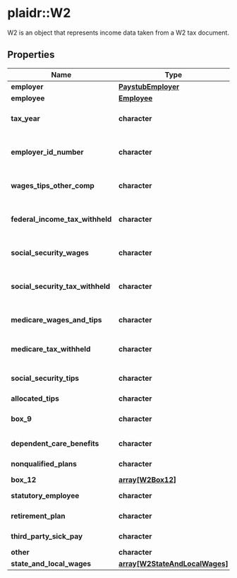 # plaidr::W2

W2 is an object that represents income data taken from a W2 tax document.

## Properties
Name | Type | Description | Notes
------------ | ------------- | ------------- | -------------
**employer** | [**PaystubEmployer**](PaystubEmployer.md) |  | [optional] 
**employee** | [**Employee**](Employee.md) |  | [optional] 
**tax_year** | **character** | The tax year of the W2 document. | [optional] 
**employer_id_number** | **character** | An employee identification number or EIN. | [optional] 
**wages_tips_other_comp** | **character** | Wages from tips and other compensation. | [optional] 
**federal_income_tax_withheld** | **character** | Federal income tax withheld for the tax year. | [optional] 
**social_security_wages** | **character** | Wages from social security. | [optional] 
**social_security_tax_withheld** | **character** | Social security tax withheld for the tax year. | [optional] 
**medicare_wages_and_tips** | **character** | Wages and tips from medicare. | [optional] 
**medicare_tax_withheld** | **character** | Medicare tax withheld for the tax year. | [optional] 
**social_security_tips** | **character** | Tips from social security. | [optional] 
**allocated_tips** | **character** | Allocated tips. | [optional] 
**box_9** | **character** | Contents from box 9 on the W2. | [optional] 
**dependent_care_benefits** | **character** | Dependent care benefits. | [optional] 
**nonqualified_plans** | **character** | Nonqualified plans. | [optional] 
**box_12** | [**array[W2Box12]**](W2Box12.md) |  | [optional] 
**statutory_employee** | **character** | Statutory employee. | [optional] 
**retirement_plan** | **character** | Retirement plan. | [optional] 
**third_party_sick_pay** | **character** | Third party sick pay. | [optional] 
**other** | **character** | Other. | [optional] 
**state_and_local_wages** | [**array[W2StateAndLocalWages]**](W2StateAndLocalWages.md) |  | [optional] 


